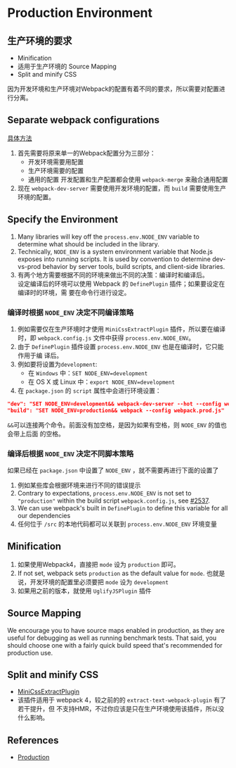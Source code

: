 # Production Environment

## 生产环境的要求
* Minification
* 适用于生产环境的 Source Mapping
* Split and minify CSS

因为开发环境和生产环境对Webpack的配置有着不同的要求，所以需要对配置进行分离。

## Separate webpack configurations
[具体方法](https://webpack.js.org/guides/production/)
1. 首先需要将原来单一的Webpack配置分为三部分：
    * 开发环境需要用配置
    * 生产环境需要的配置
    * 通用的配置
      开发配置和生产配置都会使用 `webpack-merge` 来融合通用配置
2. 现在 `webpack-dev-server` 需要使用开发环境的配置，而 `build` 需要使用生产环境的配置。


## Specify the Environment
1. Many libraries will key off the `process.env.NODE_ENV` variable to determine
what should be included in the library.
2. Technically, `NODE_ENV` is a system environment variable that Node.js exposes
 into running scripts. It is used by convention to determine dev-vs-prod
behavior by server tools, build scripts, and client-side libraries.
3. 有两个地方需要根据不同的环境来做出不同的决策：编译时和编译后。  
设定编译后的环境可以使用 Webpack 的 `DefinePlugin` 插件；如果要设定在编译时的环境，需
要在命令行进行设定。

### 编译时根据 `NODE_ENV` 决定不同编译策略
1. 例如需要仅在生产环境时才使用 `MiniCssExtractPlugin` 插件，所以要在编译时，即
`webpack.config.js` 文件中获得 `process.env.NODE_ENV`。
2. 由于 `DefinePlugin` 插件设置 `process.env.NODE_ENV` 也是在编译时，它只能作用于编
译后。
3. 例如要将设置为`development`:
    * 在 `Windows` 中：`SET NODE_ENV=development`
    * 在 OS X 或 Linux 中：`export NODE_ENV=development`
4. 在 `package.json` 的 `script` 属性中会进行环境设置：
```json
"dev": "SET NODE_ENV=development&& webpack-dev-server --hot --config webpack.dev.js",
"build": "SET NODE_ENV=production&& webpack --config webpack.prod.js"
```
`&&`可以连接两个命令。前面没有加空格，是因为如果有空格，则 `NODE_ENV` 的值也会带上后面
的空格。

### 编译后根据 `NODE_ENV` 决定不同脚本策略
如果已经在 `package.json` 中设置了 `NODE_ENV` ，就不需要再进行下面的设置了  

1. 例如某些库会根据环境来进行不同的错误提示
2. Contrary to expectations, `process.env.NODE_ENV` is not set to `"production"`
 within the build script `webpack.config.js`, see [#2537](https://github.com/webpack/webpack/issues/2537).
3. We can use webpack's built in `DefinePlugin` to define this variable for all
our dependencies
4. 任何位于 `/src` 的本地代码都可以关联到 `process.env.NODE_ENV` 环境变量



## Minification
1. 如果使用Webpack4，直接把 `mode` 设为 `production` 即可。
2. If not set, webpack sets `production` as the default value for `mode`. 也就是
说，开发环境的配置里必须要把 `mode` 设为 `development`
3. 如果用之前的版本，就使用 `UglifyJSPlugin` 插件


## Source Mapping
We encourage you to have source maps enabled in production, as they are useful
for debugging as well as running benchmark tests. That said, you should choose
one with a fairly quick build speed that's recommended for production use.


## Split and minify CSS
* [MiniCssExtractPlugin](https://webpack.js.org/plugins/mini-css-extract-plugin/)
* 该插件适用于 webpack 4，较之前的的 `extract-text-webpack-plugin` 有了若干提升，但
不支持HMR，不过你应该是只在生产环境使用该插件，所以没什么影响。


## References
* [Production](https://webpack.js.org/guides/production/)
